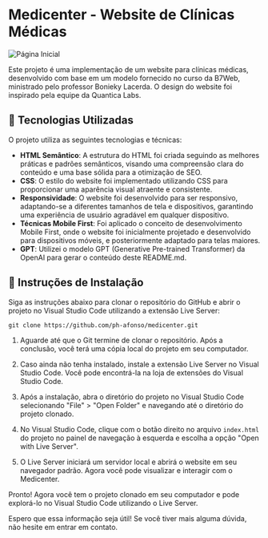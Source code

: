 # Medicenter - Website de Clínicas Médicas

![Página Inicial](https://github.com/ph-afonso/medicenter/assets/74362146/fbf4068e-c505-4db0-ba60-50a537de9d03)

Este projeto é uma implementação de um website para clínicas médicas, desenvolvido com base em um modelo fornecido no curso da B7Web, ministrado pelo professor Bonieky Lacerda. O design do website foi inspirado pela equipe da Quantica Labs.

## 🚀 Tecnologias Utilizadas

O projeto utiliza as seguintes tecnologias e técnicas:

- **HTML Semântico**: A estrutura do HTML foi criada seguindo as melhores práticas e padrões semânticos, visando uma compreensão clara do conteúdo e uma base sólida para a otimização de SEO.
- **CSS**: O estilo do website foi implementado utilizando CSS para proporcionar uma aparência visual atraente e consistente.
- **Responsividade**: O website foi desenvolvido para ser responsivo, adaptando-se a diferentes tamanhos de tela e dispositivos, garantindo uma experiência de usuário agradável em qualquer dispositivo.
- **Técnicas Mobile First**: Foi aplicado o conceito de desenvolvimento Mobile First, onde o website foi inicialmente projetado e desenvolvido para dispositivos móveis, e posteriormente adaptado para telas maiores.
- **GPT**: Utilizei o modelo GPT (Generative Pre-trained Transformer) da OpenAI para gerar o conteúdo deste README.md.

## 🔧 Instruções de Instalação

Siga as instruções abaixo para clonar o repositório do GitHub e abrir o projeto no Visual Studio Code utilizando a extensão Live Server:
   ```
   git clone https://github.com/ph-afonso/medicenter.git
   ```
1. Aguarde até que o Git termine de clonar o repositório. Após a conclusão, você terá uma cópia local do projeto em seu computador.

2. Caso ainda não tenha instalado, instale a extensão Live Server no Visual Studio Code. Você pode encontrá-la na loja de extensões do Visual Studio Code.

3. Após a instalação, abra o diretório do projeto no Visual Studio Code selecionando "File" > "Open Folder" e navegando até o diretório do projeto clonado.

4. No Visual Studio Code, clique com o botão direito no arquivo `index.html` do projeto no painel de navegação à esquerda e escolha a opção "Open with Live Server".

5. O Live Server iniciará um servidor local e abrirá o website em seu navegador padrão. Agora você pode visualizar e interagir com o Medicenter.

Pronto! Agora você tem o projeto clonado em seu computador e pode explorá-lo no Visual Studio Code utilizando o Live Server.

Espero que essa informação seja útil! Se você tiver mais alguma dúvida, não hesite em entrar em contato.
